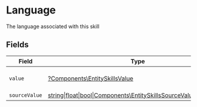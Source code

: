 # Language

The language associated with this skill


## Fields

| Field                                                                                                                  | Type                                                                                                                   | Required                                                                                                               | Description                                                                                                            | Example                                                                                                                |
| ---------------------------------------------------------------------------------------------------------------------- | ---------------------------------------------------------------------------------------------------------------------- | ---------------------------------------------------------------------------------------------------------------------- | ---------------------------------------------------------------------------------------------------------------------- | ---------------------------------------------------------------------------------------------------------------------- |
| `value`                                                                                                                | [?Components\EntitySkillsValue](../../Models/Components/EntitySkillsValue.md)                                          | :heavy_minus_sign:                                                                                                     | The Locale Code of the language                                                                                        | en_GB                                                                                                                  |
| `sourceValue`                                                                                                          | [string\|float\|bool\|Components\EntitySkillsSourceValue4\|array\|null](../../Models/Components/EntitySkillsSourceValue.md) | :heavy_minus_sign:                                                                                                     | N/A                                                                                                                    |                                                                                                                        |